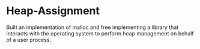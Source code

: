 # Heap-Assignment
Built an implementation of malloc and free implementing a library that interacts with the operating system to perform heap management 
on behalf of a user process.
